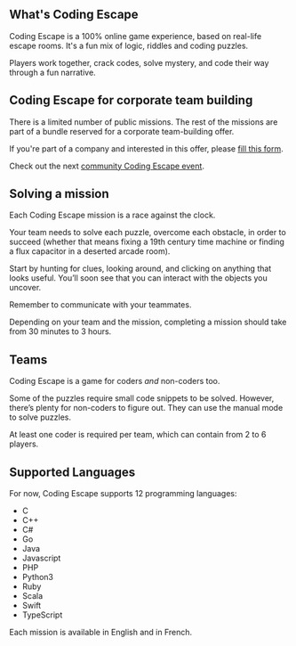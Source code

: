 ## What's Coding Escape

Coding Escape is a 100% online game experience, based on real-life escape rooms. It's a fun mix of logic, riddles and coding puzzles.

Players work together, crack codes, solve mystery, and code their way through a fun narrative.

## Coding Escape for corporate team building

There is a limited number of public missions. The rest of the missions are part of a bundle reserved for a corporate team-building offer.

If you're part of a company and interested in this offer, please [fill this form](https://codingame.typeform.com/to/tDphTbVB#from=cg-faq).

Check out the next [community Coding Escape event](pages/escape/event.md).

## Solving a mission

Each Coding Escape mission is a race against the clock.

Your team needs to solve each puzzle, overcome each obstacle, in order to succeed (whether that means fixing a 19th century time machine or finding a flux capacitor in a deserted arcade room). 
 
Start by hunting for clues, looking around, and clicking on anything that looks useful. You’ll soon see that you can interact with the objects you uncover.

Remember to communicate with your teammates.

Depending on your team and the mission, completing a mission should take from 30 minutes to 3 hours.

## Teams

Coding Escape is a game for coders *and* non-coders too.

Some of the puzzles require small code snippets to be solved. However, there’s plenty for non-coders to figure out. They can use the manual mode to solve puzzles.

At least one coder is required per team, which can contain from 2 to 6 players.

## Supported Languages

For now, Coding Escape supports 12 programming languages:

- C
- C++
- C#
- Go
- Java
- Javascript
- PHP
- Python3
- Ruby
- Scala
- Swift
- TypeScript

Each mission is available in English and in French.

